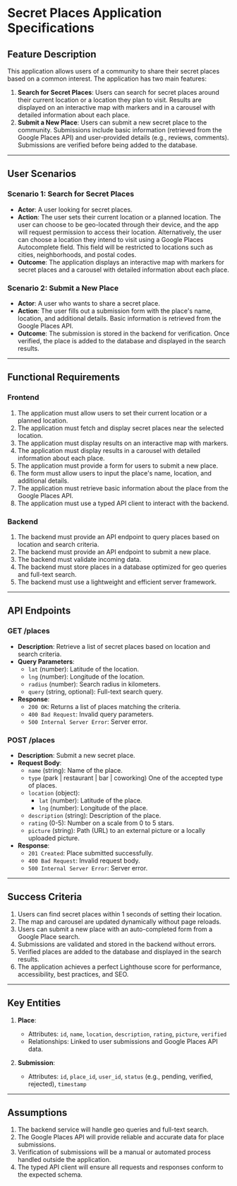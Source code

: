 # Secret Places Application Specifications

## Feature Description

This application allows users of a community to share their secret places based on a common interest. The application has two main features:

1. **Search for Secret Places**: Users can search for secret places around their current location or a location they plan to visit. Results are displayed on an interactive map with markers and in a carousel with detailed information about each place.
2. **Submit a New Place**: Users can submit a new secret place to the community. Submissions include basic information (retrieved from the Google Places API) and user-provided details (e.g., reviews, comments). Submissions are verified before being added to the database.

---

## User Scenarios

### Scenario 1: Search for Secret Places
- **Actor**: A user looking for secret places.
- **Action**: The user sets their current location or a planned location. The user can choose to be geo-located through their device, and the app will request permission to access their location. Alternatively, the user can choose a location they intend to visit using a Google Places Autocomplete field. This field will be restricted to locations such as cities, neighborhoods, and postal codes.
- **Outcome**: The application displays an interactive map with markers for secret places and a carousel with detailed information about each place.

### Scenario 2: Submit a New Place
- **Actor**: A user who wants to share a secret place.
- **Action**: The user fills out a submission form with the place's name, location, and additional details. Basic information is retrieved from the Google Places API.
- **Outcome**: The submission is stored in the backend for verification. Once verified, the place is added to the database and displayed in the search results.

---

## Functional Requirements

### Frontend
1. The application must allow users to set their current location or a planned location.
2. The application must fetch and display secret places near the selected location.
3. The application must display results on an interactive map with markers.
4. The application must display results in a carousel with detailed information about each place.
5. The application must provide a form for users to submit a new place.
6. The form must allow users to input the place's name, location, and additional details.
7. The application must retrieve basic information about the place from the Google Places API.
8. The application must use a typed API client to interact with the backend.

### Backend
1. The backend must provide an API endpoint to query places based on location and search criteria.
2. The backend must provide an API endpoint to submit a new place.
3. The backend must validate incoming data.
4. The backend must store places in a database optimized for geo queries and full-text search.
5. The backend must use a lightweight and efficient server framework.

---

## API Endpoints

### GET /places
- **Description**: Retrieve a list of secret places based on location and search criteria.
- **Query Parameters**:
  - `lat` (number): Latitude of the location.
  - `lng` (number): Longitude of the location.
  - `radius` (number): Search radius in kilometers.
  - `query` (string, optional): Full-text search query.
- **Response**:
  - `200 OK`: Returns a list of places matching the criteria.
  - `400 Bad Request`: Invalid query parameters.
  - `500 Internal Server Error`: Server error.

### POST /places
- **Description**: Submit a new secret place.
- **Request Body**:
  - `name` (string): Name of the place.
  - `type` (park | restaurant | bar | coworking) One of the accepted type of places.
  - `location` (object):
    - `lat` (number): Latitude of the place.
    - `lng` (number): Longitude of the place.
  - `description` (string): Description of the place.
  - `rating` (0-5): Number on a scale from 0 to 5 stars.
  - `picture` (string): Path (URL) to an external picture or a locally uploaded picture.
- **Response**:
  - `201 Created`: Place submitted successfully.
  - `400 Bad Request`: Invalid request body.
  - `500 Internal Server Error`: Server error.

---

## Success Criteria

1. Users can find secret places within 1 seconds of setting their location.
2. The map and carousel are updated dynamically without page reloads.
3. Users can submit a new place with an auto-completed form from a Google Place search.
4. Submissions are validated and stored in the backend without errors.
5. Verified places are added to the database and displayed in the search results.
6. The application achieves a perfect Lighthouse score for performance, accessibility, best practices, and SEO.

---

## Key Entities

1. **Place**:
   - Attributes: `id`, `name`, `location`, `description`, `rating`, `picture`, `verified`
   - Relationships: Linked to user submissions and Google Places API data.

2. **Submission**:
   - Attributes: `id`, `place_id`, `user_id`, `status` (e.g., pending, verified, rejected), `timestamp`

---

## Assumptions

1. The backend service will handle geo queries and full-text search.
2. The Google Places API will provide reliable and accurate data for place submissions.
3. Verification of submissions will be a manual or automated process handled outside the application.
4. The typed API client will ensure all requests and responses conform to the expected schema.